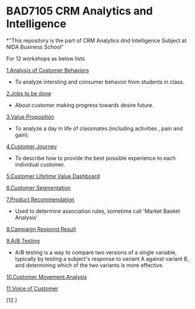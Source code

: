 # BAD7105 CRM Analytics and Intelligence 

*"This repository is the part of CRM Analytics dnd Intelligence Subject at NIDA Business School"

For 12 workshops as below lists 

 [1.Analysis of Customer Behaviors](https://github.com/Tubsamon/BADS7105-CRM/tree/main/Homework%2001%20-%20Analysis%20of%20Customer%20Behavior)
   - To analyze intersting and consumer behavior from students in class.
     
 [2.Jobs to be done](https://github.com/Tubsamon/BADS7105-CRM/tree/main/Homework%2002%20-%20Jobs%20To%20Be%20Done)
   - About customer making progress towards desire future.
   
 [3.Value Proposition](https://github.com/Tubsamon/BADS7105-CRM/tree/main/Homework%2003%20-%20Value%20Proposition)
   - To analyze a day in life of classmates (including activities , pain and gain). 
 
 [4.Customer Journey](https://github.com/Tubsamon/BADS7105-CRM/tree/main/Homework%2004%20-%20Customer%20Journey)
   - To describe how to provide the best possible experience to each individual customer.
 
 [5.Customer Lifetime Value Dashboard](https://github.com/Tubsamon/BADS7105-CRM/tree/main/Homework%2005%20-%20Customer%20Lifetime%20Value%20Dashboard)
 
 [6.Customer Segmentation](https://github.com/Tubsamon/BADS7105-CRM/tree/main/Homework%2006-%20Customer%20Segmentation)
 
 [7.Product Recommendation](https://github.com/Tubsamon/BADS7105-CRM/tree/main/Homework%2007%20-%20Product%20Recommendation)
  - Used to determine association rules, sometime call 'Market Basket Analysis'
 
 [8.Campaign Respond Result](https://github.com/Tubsamon/BADS7105-CRM/tree/main/Homework%2008%20-%20Campaign%20Respond%20Model)
 
 [9.A/B Testing](https://github.com/Tubsamon/BADS7105-CRM/tree/main/Homework%2009%20-%20AB%20Testing)
  - A/B testing is a way to compare two versions of a single variable, typically by testing a subject's response to variant A against variant B, and determining which of the two variants is more effective.
 
 [10.Customer Movement Analysis]()
 
 [11.Voice of Customer](https://github.com/Tubsamon/BADS7105-CRM/tree/main/Homework%2011%20%20-%20Voice%20of%20customer)
 
 [12.]
